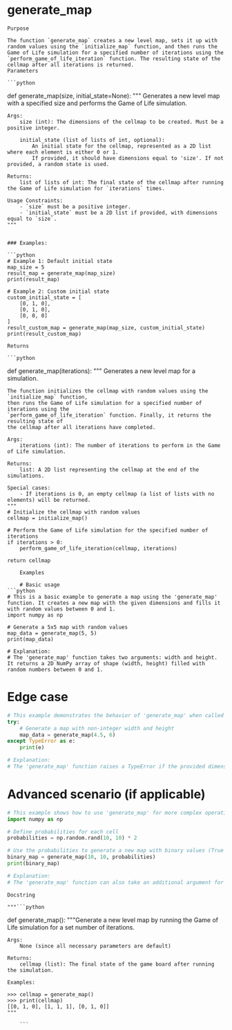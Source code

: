 # generate_map

    Purpose

    The function `generate_map` creates a new level map, sets it up with random values using the `initialize_map` function, and then runs the Game of Life simulation for a specified number of iterations using the `perform_game_of_life_iteration` function. The resulting state of the cellmap after all iterations is returned.
    Parameters

    ```python
def generate_map(size, initial_state=None):
    """
    Generates a new level map with a specified size and performs the Game of Life simulation.

    Args:
        size (int): The dimensions of the cellmap to be created. Must be a positive integer.

        initial_state (list of lists of int, optional): 
            An initial state for the cellmap, represented as a 2D list where each element is either 0 or 1.
            If provided, it should have dimensions equal to 'size'. If not provided, a random state is used.

    Returns:
        list of lists of int: The final state of the cellmap after running the Game of Life simulation for `iterations` times.

    Usage Constraints:
        - `size` must be a positive integer.
        - `initial_state` must be a 2D list if provided, with dimensions equal to `size`.
    """
```

### Examples:

```python
# Example 1: Default initial state
map_size = 5
result_map = generate_map(map_size)
print(result_map)

# Example 2: Custom initial state
custom_initial_state = [
    [0, 1, 0],
    [0, 1, 0],
    [0, 0, 0]
]
result_custom_map = generate_map(map_size, custom_initial_state)
print(result_custom_map)
```
    Returns

    ```python
def generate_map(iterations):
    """
    Generates a new level map for a simulation.

    The function initializes the cellmap with random values using the `initialize_map` function,
    then runs the Game of Life simulation for a specified number of iterations using the
    `perform_game_of_life_iteration` function. Finally, it returns the resulting state of
    the cellmap after all iterations have completed.

    Args:
        iterations (int): The number of iterations to perform in the Game of Life simulation.

    Returns:
        list: A 2D list representing the cellmap at the end of the simulations.

    Special cases:
        - If iterations is 0, an empty cellmap (a list of lists with no elements) will be returned.
    """
    # Initialize the cellmap with random values
    cellmap = initialize_map()
    
    # Perform the Game of Life simulation for the specified number of iterations
    if iterations > 0:
        perform_game_of_life_iteration(cellmap, iterations)
    
    return cellmap
```
    Examples

    # Basic usage
```python
# This is a basic example to generate a map using the 'generate_map' function. It creates a new map with the given dimensions and fills it with random values between 0 and 1.
import numpy as np

# Generate a 5x5 map with random values
map_data = generate_map(5, 5)
print(map_data)

# Explanation:
# The 'generate_map' function takes two arguments: width and height. It returns a 2D NumPy array of shape (width, height) filled with random numbers between 0 and 1.
```

# Edge case
```python
# This example demonstrates the behavior of 'generate_map' when called with non-integer dimensions.
try:
    # Generate a map with non-integer width and height
    map_data = generate_map(4.5, 6)
except TypeError as e:
    print(e)

# Explanation:
# The 'generate_map' function raises a TypeError if the provided dimensions are not integers. In this example, calling it with non-integer values results in an error message.
```

# Advanced scenario (if applicable)
```python
# This example shows how to use 'generate_map' for more complex operations, such as generating a map based on probabilities and thresholds.
import numpy as np

# Define probabilities for each cell
probabilities = np.random.rand(10, 10) * 2

# Use the probabilities to generate a new map with binary values (True or False)
binary_map = generate_map(10, 10, probabilities)
print(binary_map)

# Explanation:
# The 'generate_map' function can also take an additional argument for probabilities. It creates a new map where each cell is True if its value is greater than or equal to a threshold set by the probabilities array.
```
    Docstring

    """```python
def generate_map():
    """Generate a new level map by running the Game of Life simulation for a set number of iterations.

    Args:
        None (since all necessary parameters are default)

    Returns:
        cellmap (list): The final state of the game board after running the simulation.

    Examples:

    >>> cellmap = generate_map()
    >>> print(cellmap)
    [[0, 1, 0], [1, 1, 1], [0, 1, 0]]
    """
```"""
    ```